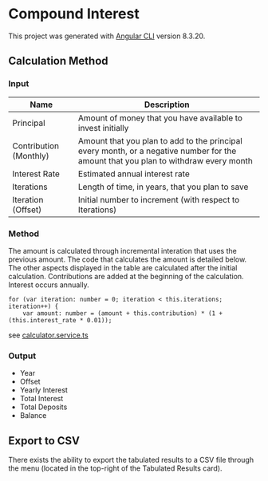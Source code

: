 # Compound Interest

This project was generated with [Angular CLI](https://github.com/angular/angular-cli) version 8.3.20.

## Calculation Method

### Input

| Name                   | Description                                                                                                                         |
| ---------------------- | ----------------------------------------------------------------------------------------------------------------------------------- |
| Principal              | Amount of money that you have available to invest initially                                                                          |
| Contribution (Monthly) | Amount that you plan to add to the principal every month, or a negative number for the amount that you plan to withdraw every month |
| Interest Rate          | Estimated annual interest rate                                                                                                      |
| Iterations             | Length of time, in years, that you plan to save                                                                                     |
| Iteration (Offset)     | Initial number to increment (with respect to Iterations)                                                                            |

### Method

The amount is calculated through incremental interation that uses the previous amount. The code that calculates the amount is detailed below. The other aspects displayed in the table are calculated after the initial calculation. Contributions are added at the beginning of the calculation. Interest occurs annually.

    for (var iteration: number = 0; iteration < this.iterations; iteration++) {
        var amount: number = (amount + this.contribution) * (1 + (this.interest_rate * 0.01));

see [calculator.service.ts](https://github.com/KAHLYM/compound-interest/blob/main/src/app/service/calculator.service.ts)

### Output

* Year
* Offset
* Yearly Interest
* Total Interest
* Total Deposits
* Balance

## Export to CSV

There exists the ability to export the tabulated results to a CSV file through the menu (located in the top-right of the Tabulated Results card).
